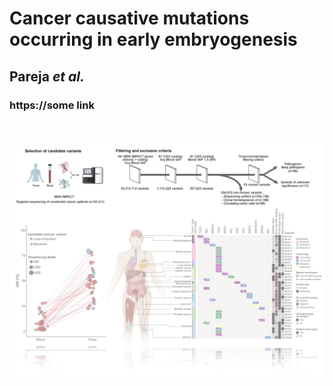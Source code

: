 # Cancer causative mutations occurring in early embryogenesis
## Pareja *et al.*
### https://some link
&nbsp;
&nbsp;
&nbsp;

![Front page](https://github.com/ndbrown6/MSK-MM-FGPZ/blob/nb4/ext/mm.png)

